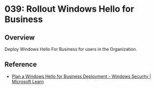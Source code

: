 # 039: Rollout Windows Hello for Business

## Overview

Deploy Windows Hello For Business for users in the Organization.

## Reference

* [Plan a Windows Hello for Business Deployment - Windows Security | Microsoft Learn](https://learn.microsoft.com/en-us/windows/security/identity-protection/hello-for-business/hello-planning-guide)
